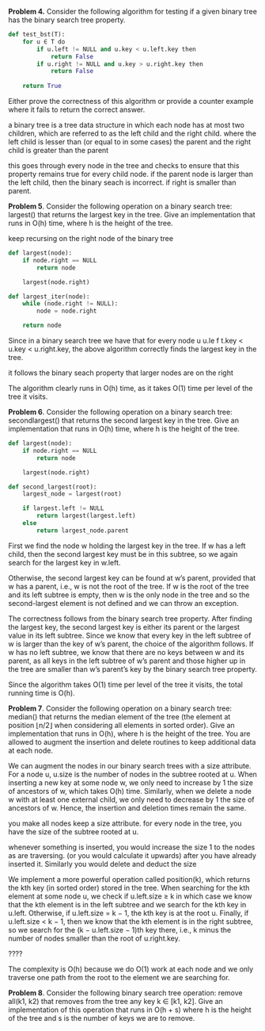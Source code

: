 **Problem 4.** Consider the following algorithm for testing if a given binary tree has the binary search tree property. 

```python
def test_bst(T):
	for u ∈ T do 
		if u.left != NULL and u.key < u.left.key then 
			return False
		if u.right != NULL and u.key > u.right.key then 
			return False
	
	return True
```

Either prove the correctness of this algorithm or provide a counter example where it fails to return the correct answer.

a binary tree is a tree data structure in which each node has at most two children, which are referred to as the left child and the right child. where the left child is lesser than (or equal to in some cases) the parent and the right child is greater than the parent

this goes through every node in the tree and checks to ensure that this property remains true for every child node. if the parent node is larger than the left child, then the binary seach is incorrect. if right is smaller than parent.  

**Problem 5**. Consider the following operation on a binary search tree: largest() that returns the largest key in the tree. Give an implementation that runs in O(h) time, where h is the height of the tree. 

keep recursing on the right node of the binary tree

```python
def largest(node):
	if node.right == NULL
		return node

	largest(node.right)

def largest_iter(node):
	while (node.right != NULL):
		node = node.right

	return node
```

Since in a binary search tree we have that for every node u u.le f t.key < u.key < u.right.key, the above algorithm correctly finds the largest key in the tree.

it follows the binary seach property that larger nodes are on the right

The algorithm clearly runs in O(h) time, as it takes O(1) time per level of the tree it visits.

**Problem 6**. Consider the following operation on a binary search tree: secondlargest() that returns the second largest key in the tree. Give an implementation that runs in O(h) time, where h is the height of the tree. 

```python
def largest(node):
	if node.right == NULL
		return node

	largest(node.right)

def second_largest(root):
	largest_node = largest(root)

	if largest.left != NULL
		return largest(largest.left)
	else 
		return largest_node.parent
```

First we find the node w holding the largest key in the tree. If w has a left child, then the second largest key must be in this subtree, so we again search for the largest key in w.left. 

Otherwise, the second largest key can be found at w’s parent, provided that w has a parent, i.e., w is not the root of the tree. If w is the root of the tree and its left subtree is empty, then w is the only node in the tree and so the second-largest element is not defined and we can throw an exception. 

The correctness follows from the binary search tree property. After finding the largest key, the second largest key is either its parent or the largest value in its left subtree. Since we know that every key in the left subtree of w is larger than the key of w’s parent, the choice of the algorithm follows. If w has no left subtree, we know that there are no keys between w and its parent, as all keys in the left subtree of w’s parent and those higher up in the tree are smaller than w’s parent’s key by the binary search tree property. 

Since the algorithm takes O(1) time per level of the tree it visits, the total running time is O(h).

**Problem 7**. Consider the following operation on a binary search tree: median() that returns the median element of the tree (the element at position ⌊n/2⌋ when considering all elements in sorted order). Give an implementation that runs in O(h), where h is the height of the tree. You are allowed to augment the insertion and delete routines to keep additional data at each node.

We can augment the nodes in our binary search trees with a size attribute. For a node u, u.size is the number of nodes in the subtree rooted at u. When inserting a new key at some node w, we only need to increase by 1 the size of ancestors of w, which takes O(h) time. Similarly, when we delete a node w with at least one external child, we only need to decrease by 1 the size of ancestors of w. Hence, the insertion and deletion times remain the same. 

you make all nodes keep a size attribute. for every node in the tree, you have the size of the subtree rooted at u. 

whenever something is inserted, you would increase the size 1 to the nodes as are traversing. (or you would calculate it upwards) after you have already inserted it. Similarly you would delete and deduct the size

We implement a more powerful operation called position(k), which returns the kth key (in sorted order) stored in the tree. When searching for the kth element at some node u, we check if u.left.size ≥ k in which case we know that the kth element is in the left subtree and we search for the kth key in u.left. Otherwise, if u.left.size = k − 1, the kth key is at the root u. Finally, if u.left.size < k − 1, then we know that the kth element is in the right subtree, so we search for the (k − u.left.size − 1)th key there, i.e., k minus the number of nodes smaller than the root of u.right.key. 

????

The complexity is O(h) because we do O(1) work at each node and we only traverse one path from the root to the element we are searching for.

**Problem 8**. Consider the following binary search tree operation: remove all(k1, k2) that removes from the tree any key k ∈ [k1, k2]. Give an implementation of this operation that runs in O(h + s) where h is the height of the tree and s is the number of keys we are to remove.

